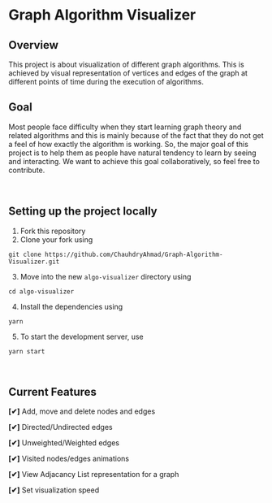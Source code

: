 # Graph Algorithm Visualizer

## Overview

This project is about visualization of different graph algorithms. This is achieved by visual representation of vertices and edges of the graph at different points of time during the execution of algorithms.
<br />

## Goal

Most people face difficulty when they start learning graph theory and related algorithms and this is mainly because of the fact that they do not get a feel of how exactly the algorithm is working. So, the major goal of this project is to help them as people have natural tendency to learn by seeing and interacting. We want to achieve this goal collaboratively, so feel free to contribute.

<br />

## Setting up the project locally

1. Fork this repository
2. Clone your fork using 
```posh
git clone https://github.com/ChauhdryAhmad/Graph-Algorithm-Visualizer.git
```

3. Move into the new `algo-visualizer` directory using
```posh
cd algo-visualizer
```
4. Install the dependencies using
```posh
yarn
```
5. To start the development server, use
```posh
yarn start
```

<br />


## Current Features

**[✔]** Add, move and delete nodes and edges

**[✔]** Directed/Undirected edges

**[✔]** Unweighted/Weighted edges

**[✔]** Visited nodes/edges animations

**[✔]** View Adjacancy List representation for a graph

**[✔]** Set visualization speed
